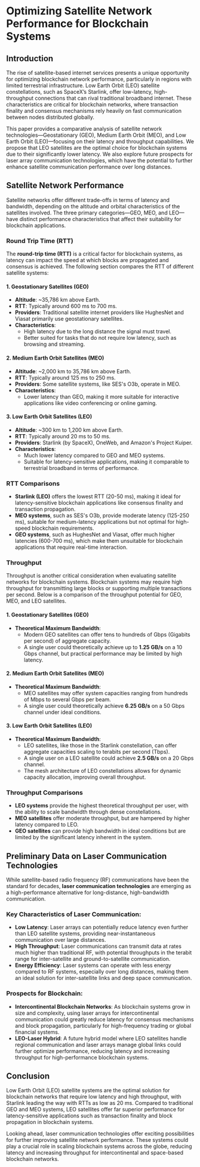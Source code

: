 # Optimizing Satellite Network Performance for Blockchain Systems

## Introduction

The rise of satellite-based internet services presents a unique opportunity for optimizing blockchain network performance, particularly in regions with limited terrestrial infrastructure. Low Earth Orbit (LEO) satellite constellations, such as SpaceX’s Starlink, offer low-latency, high-throughput connections that can rival traditional broadband internet. These characteristics are critical for blockchain networks, where transaction finality and consensus mechanisms rely heavily on fast communication between nodes distributed globally.

This paper provides a comparative analysis of satellite network technologies—Geostationary (GEO), Medium Earth Orbit (MEO), and Low Earth Orbit (LEO)—focusing on their latency and throughput capabilities. We propose that LEO satellites are the optimal choice for blockchain systems due to their significantly lower latency. We also explore future prospects for laser array communication technologies, which have the potential to further enhance satellite communication performance over long distances.

## Satellite Network Performance

Satellite networks offer different trade-offs in terms of latency and bandwidth, depending on the altitude and orbital characteristics of the satellites involved. The three primary categories—GEO, MEO, and LEO—have distinct performance characteristics that affect their suitability for blockchain applications.

### Round Trip Time (RTT)

The **round-trip time (RTT)** is a critical factor for blockchain systems, as latency can impact the speed at which blocks are propagated and consensus is achieved. The following section compares the RTT of different satellite systems:

#### 1. **Geostationary Satellites (GEO)**
- **Altitude**: ~35,786 km above Earth.
- **RTT**: Typically around 600 ms to 700 ms.
- **Providers**: Traditional satellite internet providers like HughesNet and Viasat primarily use geostationary satellites.
- **Characteristics**: 
  - High latency due to the long distance the signal must travel.
  - Better suited for tasks that do not require low latency, such as browsing and streaming.

#### 2. **Medium Earth Orbit Satellites (MEO)**
- **Altitude**: ~2,000 km to 35,786 km above Earth.
- **RTT**: Typically around 125 ms to 250 ms.
- **Providers**: Some satellite systems, like SES's O3b, operate in MEO.
- **Characteristics**:
  - Lower latency than GEO, making it more suitable for interactive applications like video conferencing or online gaming.

#### 3. **Low Earth Orbit Satellites (LEO)**
- **Altitude**: ~300 km to 1,200 km above Earth.
- **RTT**: Typically around 20 ms to 50 ms.
- **Providers**: Starlink (by SpaceX), OneWeb, and Amazon's Project Kuiper.
- **Characteristics**:
  - Much lower latency compared to GEO and MEO systems.
  - Suitable for latency-sensitive applications, making it comparable to terrestrial broadband in terms of performance.

### RTT Comparisons

- **Starlink (LEO)** offers the lowest RTT (20-50 ms), making it ideal for latency-sensitive blockchain applications like consensus finality and transaction propagation.
- **MEO systems**, such as SES's O3b, provide moderate latency (125-250 ms), suitable for medium-latency applications but not optimal for high-speed blockchain requirements.
- **GEO systems**, such as HughesNet and Viasat, offer much higher latencies (600-700 ms), which make them unsuitable for blockchain applications that require real-time interaction.

### Throughput

Throughput is another critical consideration when evaluating satellite networks for blockchain systems. Blockchain systems may require high throughput for transmitting large blocks or supporting multiple transactions per second. Below is a comparison of the throughput potential for GEO, MEO, and LEO satellites.

#### 1. **Geostationary Satellites (GEO)**
- **Theoretical Maximum Bandwidth**:
  - Modern GEO satellites can offer tens to hundreds of Gbps (Gigabits per second) of aggregate capacity.
  - A single user could theoretically achieve up to **1.25 GB/s** on a 10 Gbps channel, but practical performance may be limited by high latency.
  
#### 2. **Medium Earth Orbit Satellites (MEO)**
- **Theoretical Maximum Bandwidth**:
  - MEO satellites may offer system capacities ranging from hundreds of Mbps to several Gbps per beam.
  - A single user could theoretically achieve **6.25 GB/s** on a 50 Gbps channel under ideal conditions.
  
#### 3. **Low Earth Orbit Satellites (LEO)**
- **Theoretical Maximum Bandwidth**:
  - LEO satellites, like those in the Starlink constellation, can offer aggregate capacities scaling to terabits per second (Tbps).
  - A single user on a LEO satellite could achieve **2.5 GB/s** on a 20 Gbps channel.
  - The mesh architecture of LEO constellations allows for dynamic capacity allocation, improving overall throughput.

### Throughput Comparisons

- **LEO systems** provide the highest theoretical throughput per user, with the ability to scale bandwidth through dense constellations.
- **MEO satellites** offer moderate throughput, but are hampered by higher latency compared to LEO.
- **GEO satellites** can provide high bandwidth in ideal conditions but are limited by the significant latency inherent in the system.

## Preliminary Data on Laser Communication Technologies

While satellite-based radio frequency (RF) communications have been the standard for decades, **laser communication technologies** are emerging as a high-performance alternative for long-distance, high-bandwidth communication.

### Key Characteristics of Laser Communication:
- **Low Latency**: Laser arrays can potentially reduce latency even further than LEO satellite systems, providing near-instantaneous communication over large distances.
- **High Throughput**: Laser communications can transmit data at rates much higher than traditional RF, with potential throughputs in the terabit range for inter-satellite and ground-to-satellite communication.
- **Energy Efficiency**: Laser systems can operate with less energy compared to RF systems, especially over long distances, making them an ideal solution for inter-satellite links and deep space communication.

### Prospects for Blockchain:
- **Intercontinental Blockchain Networks**: As blockchain systems grow in size and complexity, using laser arrays for intercontinental communication could greatly reduce latency for consensus mechanisms and block propagation, particularly for high-frequency trading or global financial systems.
- **LEO-Laser Hybrid**: A future hybrid model where LEO satellites handle regional communication and laser arrays manage global links could further optimize performance, reducing latency and increasing throughput for high-performance blockchain systems.

## Conclusion

Low Earth Orbit (LEO) satellite systems are the optimal solution for blockchain networks that require low latency and high throughput, with Starlink leading the way with RTTs as low as 20 ms. Compared to traditional GEO and MEO systems, LEO satellites offer far superior performance for latency-sensitive applications such as transaction finality and block propagation in blockchain systems.

Looking ahead, laser communication technologies offer exciting possibilities for further improving satellite network performance. These systems could play a crucial role in scaling blockchain systems across the globe, reducing latency and increasing throughput for intercontinental and space-based blockchain networks.
